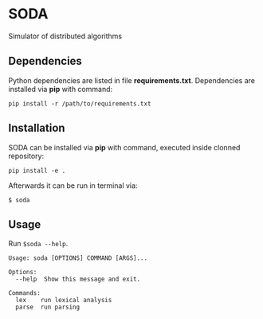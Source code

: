 # SODA
Simulator of distributed algorithms

## Dependencies
Python dependencies are listed in file **requirements.txt**. Dependencies are installed via **pip** with command:

`pip install -r /path/to/requirements.txt`

## Installation
SODA can be installed via **pip** with command, executed inside clonned repository:

`pip install -e .`

Afterwards it can be run in terminal via:

`$ soda`

## Usage
Run `$soda --help`.


```
Usage: soda [OPTIONS] COMMAND [ARGS]...

Options:
  --help  Show this message and exit.

Commands:
  lex    run lexical analysis
  parse  run parsing
```

